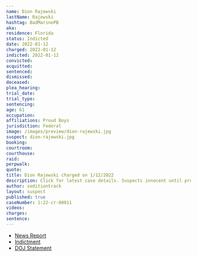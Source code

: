 ```yaml
---
name: Dion Rajewski
lastName: Rajewski
hashtag: BadMarinePB
aka:
residence: Florida
status: Indicted
date: 2022-01-12
charged: 2022-01-12
indicted: 2022-01-12
convicted:
acquitted:
sentenced:
dismissed:
deceased:
plea_hearing:
trial_date:
trial_type:
sentencing:
age: 61
occupation:
affiliations: Proud Boys
jurisdiction: Federal
image: /images/preview/dion-rajewski.jpg
suspect: dion-rajewski.jpg
booking:
courtroom:
courthouse:
raid:
perpwalk:
quote:
title: Dion Rajewski charged on 1/12/2022
description: Click for latest case details. Suspects innocent until proven guilty.
author: seditiontrack
layout: suspect
published: true
caseNumber: 1:22-cr-00011
videos:
charges:
sentence:
---
```


- [News Report](https://www.tampabay.com/news/pinellas/2022/01/14/pinellas-men-carried-sledgehammer-pepper-spray-in-jan-6-capitol-riot-indictment-says/)
- [Indictment](https://www.justice.gov/usao-dc/case-multi-defendant/file/1510576/download)
- [DOJ Statement](https://www.justice.gov/usao-dc/pr/three-florida-men-arrested-felony-charges-related-jan-6-capitol-breach-0)
